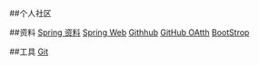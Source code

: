 ##个人社区


##资料
[Spring 资料](https://spring.io/guides)
[Spring Web](https://spring.io/guides/gs/serving-web-content/)
[Githhub](https://developer.github.com/apps/building-oauth-apps/creating-an-oauth-app/)
[GitHub OAtth](https://developer.github.com/apps/building-oauth-apps/creating-an-oauth-app/)
[BootStrop](https://v3.bootcss.com/getting-started/)

##工具
[Git](https://git-scm.com/)


